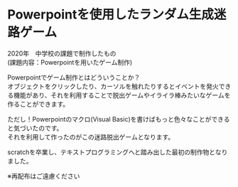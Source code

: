 # Powerpointを使用したランダム生成迷路ゲーム

2020年　中学校の課題で制作したもの<br>
(課題内容：Powerpointを用いたゲーム制作)

Powerpointでゲーム制作とはどういうことか？<br>
オブジェクトをクリックしたり、カーソルを触れたりするとイベントを発火できる機能があり、それを利用することで脱出ゲームやイライラ棒みたいなゲームを作ることができます。

ただし！Powerpointのマクロ(Visual Basic)を書けばもっと色々なことができると気づいたのです。<br>
それを利用して作ったのがこの迷路脱出ゲームとなります。

scratchを卒業し、テキストプログラミングへと踏み出した最初の制作物となりました。

※再配布はご遠慮ください
